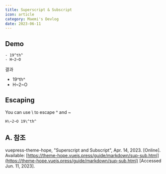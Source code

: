 ```yaml
---
title: Superscript & Subscript
icon: article
category: Maemi's Devlog
date: 2023-06-11
---
```


## Demo
```:no-line-numbers
- 19^th^
- H~2~O
```

결과

- 19^th^
- H~2~O

## Escaping
You can use \ to escape ^ and ~

```:no-line-numbers
H\~2~O 19\^th^
```

## A. 참조
vuepress-theme-hope, "Superscript and Subscript", Apr. 14, 2023. [Online]. Available: [https://theme-hope.vuejs.press/guide/markdown/sup-sub.html](https://theme-hope.vuejs.press/guide/markdown/sup-sub.html) [Accessed Jun. 11, 2023].
